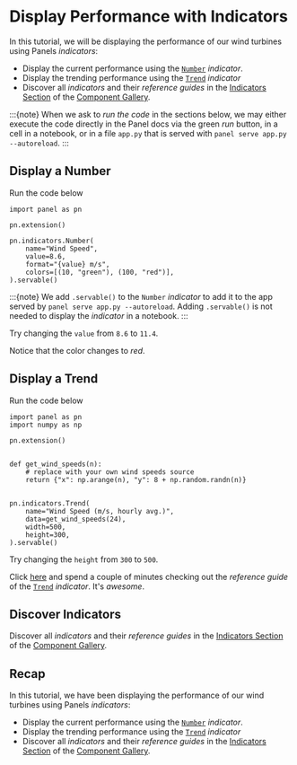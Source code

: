 # Display Performance with Indicators

In this tutorial, we will be displaying the performance of our wind turbines using Panels *indicators*:

- Display the current performance using the [`Number`](../../reference/indicators/Number.ipynb) *indicator*.
- Display the trending performance using the [`Trend`](../../reference/indicators/Trend.ipynb) *indicator*
- Discover all *indicators* and their *reference guides* in the [Indicators Section](https://panel.holoviz.org/reference/index.html#indicators) of the [Component Gallery](../../reference/index.md).

:::{note}
When we ask to *run the code* in the sections below, we may either execute the code directly in the Panel docs via the green *run* button, in a cell in a notebook, or in a file `app.py` that is served with `panel serve app.py --autoreload`.
:::

## Display a Number

Run the code below

```{pyodide}
import panel as pn

pn.extension()

pn.indicators.Number(
    name="Wind Speed",
    value=8.6,
    format="{value} m/s",
    colors=[(10, "green"), (100, "red")],
).servable()
```

:::{note}
We add `.servable()` to the `Number` *indicator* to add it to the app served by `panel serve app.py --autoreload`. Adding `.servable()` is not needed to display the *indicator* in a notebook.
:::

Try changing the `value` from `8.6` to `11.4`.

Notice that the color changes to *red*.

## Display a Trend

Run the code below

```{pyodide}
import panel as pn
import numpy as np

pn.extension()


def get_wind_speeds(n):
    # replace with your own wind speeds source
    return {"x": np.arange(n), "y": 8 + np.random.randn(n)}


pn.indicators.Trend(
    name="Wind Speed (m/s, hourly avg.)",
    data=get_wind_speeds(24),
    width=500,
    height=300,
).servable()
```

Try changing the `height` from `300` to `500`.

Click [here](../../reference/indicators/Trend.ipynb) and spend a couple of minutes checking out the *reference guide* of the [`Trend`](../../reference/indicators/Trend.ipynb) *indicator*. It's *awesome*.

## Discover Indicators

Discover all *indicators* and their *reference guides* in the [Indicators Section](https://panel.holoviz.org/reference/index.html#indicators) of the [Component Gallery](../../reference/index.md).

## Recap

In this tutorial, we have been displaying the performance of our wind turbines using Panels *indicators*:

- Display the current performance using the [`Number`](../../reference/indicators/Number.ipynb) *indicator*.
- Display the trending performance using the [`Trend`](../../reference/indicators/Trend.ipynb) *indicator*
- Discover all *indicators* and their *reference guides* in the [Indicators Section](https://panel.holoviz.org/reference/index.html#indicators) of the [Component Gallery](../../reference/index.md).
